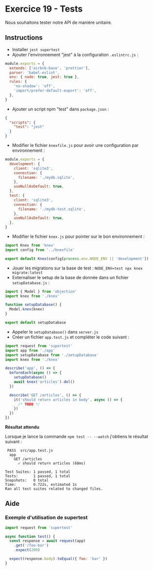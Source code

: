 # Exercice 19 - Tests

Nous souhaitons tester notre API de manière unitaire.

## Instructions

* Installer `jest supertest`
* Ajouter l'environnement "jest" à la configuration `.eslintrc.js` :

```js
module.exports = {
  extends: ['airbnb-base', 'prettier'],
  parser: 'babel-eslint',
  env: { node: true, jest: true },
  rules: {
    'no-shadow': 'off',
    'import/prefer-default-export': 'off',
  },
}
```

* Ajouter un script npm "test" dans `package.json` :

```json
{
  "scripts": {
    "test": "jest"
  }
}
```

* Modifier le fichier `knexfile.js` pour avoir une configuration par environnement :

```js
module.exports = {
  development: {
    client: 'sqlite3',
    connection: {
      filename: './mydb.sqlite',
    },
    useNullAsDefault: true,
  },
  test: {
    client: 'sqlite3',
    connection: {
      filename: './mydb-test.sqlite',
    },
    useNullAsDefault: true,
  },
}
```

* Modifier le fichier `knex.js` pour pointer sur le bon environnement :

```js
import Knex from 'knex'
import config from '../knexfile'

export default Knex(config[process.env.NODE_ENV || 'development'])
```

* Jouer les migrations sur la base de test : `NODE_ENV=test npx knex migrate:latest`
* Externaliser le setup de la base de donnée dans un fichier `setupDatabase.js` :

```js
import { Model } from 'objection'
import knex from './knex'

function setupDatabase() {
  Model.knex(knex)
}

export default setupDatabase
```

* Appeler le `setupDatabase()` dans `server.js`
* Créer un fichier `app.test.js` et compléter le code suivant :

```js
import request from 'supertest'
import app from './app'
import setupDatabase from './setupDatabase'
import knex from './knex'

describe('app', () => {
  beforeEach(async () => {
    setupDatabase()
    await knex('articles').del()
  })

  describe('GET /articles', () => {
    it('should return articles in body', async () => {
      /* TODO */
    })
  })
})
```

**Résultat attendu**

Lorsque je lance la commande `npm test -- --watch` j'obtiens le résultat suivant :

```
 PASS  src/app.test.js
  app
    GET /articles
      ✓ should return articles (68ms)

Test Suites: 1 passed, 1 total
Tests:       1 passed, 1 total
Snapshots:   0 total
Time:        0.722s, estimated 1s
Ran all test suites related to changed files.
```

## Aide

### Exemple d'utilisation de supertest

```js
import request from 'supertest'

async function test() {
  const response = await request(app)
    .get('/foo-bar')
    .expect(200)

  expect(response.body).toEqual({ foo: 'bar' })
}
```
